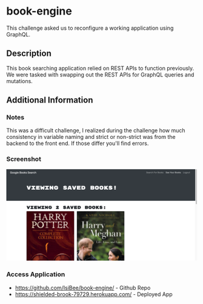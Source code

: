 # book-engine
This challenge asked us to reconfigure a working application using GraphQL.
## Description
This book searching application relied on REST APIs to function previously. We were tasked with swapping out the REST APIs for GraphQL queries and mutations. 

## Additional Information
### Notes
This was a difficult challenge, I realized during the challenge how much consistency in variable naming and strict or non-strict was from the backend to the front end. If those differ you'll find errors. 

### Screenshot

![Screenshot of Books](./GoogleBooks.png)

### Access Application

* https://github.com/IsiBee/book-engine/ - Github Repo
* https://shielded-brook-79729.herokuapp.com/ - Deployed App